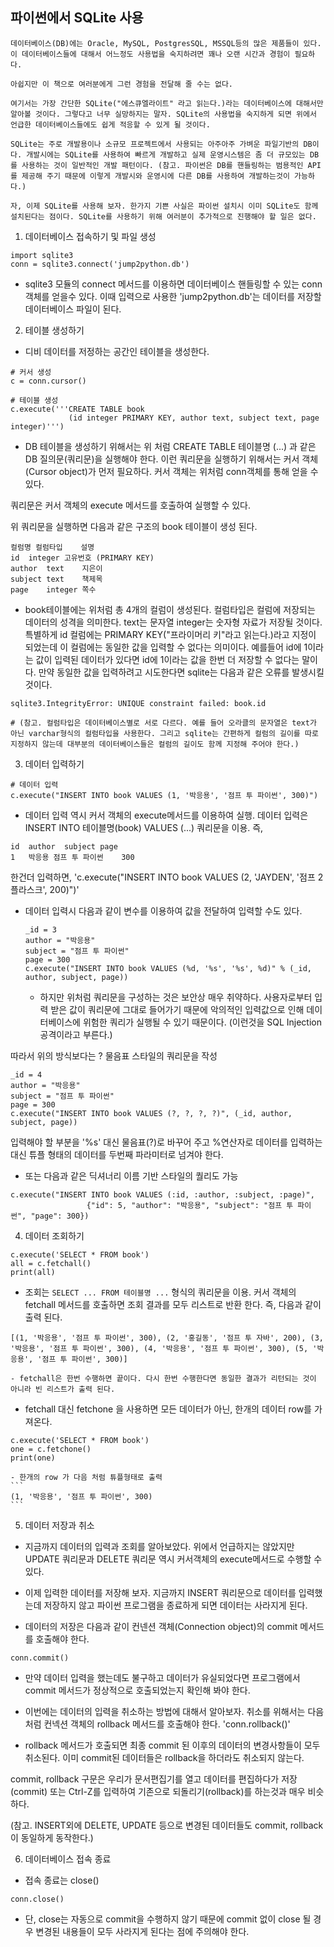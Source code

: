 ## 파이썬에서 SQLite 사용 

```
데이터베이스(DB)에는 Oracle, MySQL, PostgresSQL, MSSQL등의 많은 제품들이 있다. 이 데이터베이스들에 대해서 어느정도 사용법을 숙지하려면 꽤나 오랜 시간과 경험이 필요하다.

아쉽지만 이 책으로 여러분에게 그런 경험을 전달해 줄 수는 없다.

여기서는 가장 간단한 SQLite("에스큐엘라이트" 라고 읽는다.)라는 데이터베이스에 대해서만 알아볼 것이다. 그렇다고 너무 실망하지는 말자. SQLite의 사용법을 숙지하게 되면 위에서 언급한 데이터베이스들에도 쉽게 적응할 수 있게 될 것이다.

SQLite는 주로 개발용이나 소규모 프로젝트에서 사용되는 아주아주 가벼운 파일기반의 DB이다. 개발시에는 SQLite를 사용하여 빠르게 개발하고 실제 운영시스템은 좀 더 규모있는 DB를 사용하는 것이 일반적인 개발 패턴이다. (참고. 파이썬은 DB를 핸들링하는 범용적인 API를 제공해 주기 때문에 이렇게 개발시와 운영시에 다른 DB를 사용하여 개발하는것이 가능하다.)

자, 이제 SQLite를 사용해 보자. 한가지 기쁜 사실은 파이썬 설치시 이미 SQLite도 함께 설치된다는 점이다. SQLite를 사용하기 위해 여러분이 추가적으로 진행해야 할 일은 없다.
```

1. 데이터베이스 접속하기 및 파일 생성
```
import sqlite3
conn = sqlite3.connect('jump2python.db')
```
- sqlite3  모듈의 connect 메서드를 이용하면 데이터베이스 핸들링할 수 있는 conn 객체를 얻을수 있다. 이때 입력으로 사용한 'jump2python.db'는 데이터를 저장할 데이터베이스 파일이 된다.

2. 테이블 생성하기
- 디비 데이터를 저정하는 공간인 테이블을 생성한다.
```
# 커서 생성
c = conn.cursor()

# 테이블 생성
c.execute('''CREATE TABLE book
             (id integer PRIMARY KEY, author text, subject text, page integer)''')
```
- DB 테이블을 생성하기 위해서는 위 처럼 CREATE TABLE 테이블명 (...) 과 같은 DB 질의문(쿼리문)을 실행해야 한다. 이런 쿼리문을 실행하기 위해서는 커서 객체(Cursor object)가 먼저 필요하다. 커서 객체는 위처럼 conn객체를 통해 얻을 수 있다.

쿼리문은 커서 객체의 execute 메서드를 호출하여 실행할 수 있다.

위 쿼리문을 실행하면 다음과 같은 구조의 book 테이블이 생성 된다.
```
컬럼명	컬럼타입	설명
id	integer	고유번호 (PRIMARY KEY)
author	text	지은이
subject	text	책제목
page	integer	쪽수
```
- book테이블에는 위처럼 총 4개의 컬럼이 생성된다. 컬럼타입은 컬럼에 저장되는 데이터의 성격을 의미한다. text는 문자열 integer는 숫자형 자료가 저장될 것이다. 특별하게 id 컬럼에는 PRIMARY KEY("프라이머리 키"라고 읽는다.)라고 지정이 되었는데 이 컬럼에는 동일한 값을 입력할 수 없다는 의미이다. 예를들어 id에 1이라는 값이 입력된 데이터가 있다면 id에 1이라는 값을 한번 더 저장할 수 없다는 말이다. 만약 동일한 값을 입력하려고 시도한다면 sqlite는 다음과 같은 오류를 발생시킬 것이다.
```
sqlite3.IntegrityError: UNIQUE constraint failed: book.id

# (참고. 컬럼타입은 데이터베이스별로 서로 다르다. 예를 들어 오라클의 문자열은 text가 아닌 varchar형식의 컬럼타입을 사용한다. 그리고 sqlite는 간편하게 컬럼의 길이를 따로 지정하지 않는데 대부분의 데이터베이스들은 컬럼의 길이도 함께 지정해 주어야 한다.)
```

3. 데이터 입력하기
```
# 데이터 입력
c.execute("INSERT INTO book VALUES (1, '박응용', '점프 투 파이썬', 300)")
```
- 데이터 입력 역시 커서 객체의 execute메서드를 이용하여 실행. 데이터 입력은 INSERT INTO 테이블명(book) VALUES (...) 쿼리문을 이용.
즉, 
```
id	author	subject	page
1	박응용	점프 투 파이썬	300
```

한건더 입력하면,
'c.execute("INSERT INTO book VALUES (2, 'JAYDEN', '점프 2 플라스크', 200)")'


- 데이터 입력시 다음과 같이 변수를 이용하여 값을 전달하여 입력할 수도 있다.
    ```
    _id = 3
    author = "박응용"
    subject = "점프 투 파이썬"
    page = 300
    c.execute("INSERT INTO book VALUES (%d, '%s', '%s', %d)" % (_id, author, subject, page))

    ```
    - 하지만 위처럼 쿼리문을 구성하는 것은 보안상 매우 취약하다. 사용자로부터 입력 받은 값이 쿼리문에 그대로 들어가기 때문에 악의적인 입력값으로 인해 데이터베이스에 위험한 쿼리가 실행될 수 있기 때문이다. (이런것을 SQL Injection 공격이라고 부른다.)

따라서 위의 방식보다는 ? 물음표 스타일의 쿼리문을 작성
```
_id = 4
author = "박응용"
subject = "점프 투 파이썬"
page = 300
c.execute("INSERT INTO book VALUES (?, ?, ?, ?)", (_id, author, subject, page))
```
입력해야 할 부분을 '%s' 대신 물음표(?)로 바꾸어 주고 %연산자로 데이터를 입력하는 대신 튜플 형태의 데이터를 두번째 파라미터로 넘겨야 한다.

- 또는 다음과 같은 딕셔너리 이름 기반 스타일의 퀄리도 가능
```
c.execute("INSERT INTO book VALUES (:id, :author, :subject, :page)",
                 {"id": 5, "author": "박응용", "subject": "점프 투 파이썬", "page": 300})
```

4. 데이터 조회하기
```
c.execute('SELECT * FROM book')
all = c.fetchall()
print(all)
```
- 조회는 `SELECT ... FROM 테이블명 ...`  형식의 쿼리문을 이용. 커서 객체의 fetchall 메서드를 호출하면 조회 결과를 모두 리스트로 반환 한다.
즉, 다음과 같이 출력 된다.
```
[(1, '박응용', '점프 투 파이썬', 300), (2, '홍길동', '점프 투 자바', 200), (3, '박응용', '점프 투 파이썬', 300), (4, '박응용', '점프 투 파이썬', 300), (5, '박응용', '점프 투 파이썬', 300)]
```
    - fetchall은 한번 수행하면 끝이다. 다시 한번 수행한다면 동일한 결과가 리턴되는 것이 아니라 빈 리스트가 출력 된다.

- fetchall 대신 fetchone 을 사용하면 모든 데이터가 아닌, 한개의 데이터 row를 가져온다.
```
c.execute('SELECT * FROM book')
one = c.fetchone()
print(one)
```
    - 한개의 row 가 다음 처럼 튜플형태로 출력
    ```
    (1, '박응용', '점프 투 파이썬', 300)
    ```

5. 데이터 저장과 취소
- 지금까지 데이터의 입력과 조회를 알아보았다. 위에서 언급하지는 않았지만 UPDATE 쿼리문과 DELETE 쿼리문 역시 커서객체의 execute메서드로 수행할 수 있다.

- 이제 입력한 데이터를 저장해 보자. 지금까지 INSERT 쿼리문으로 데이터를 입력했는데 저장하지 않고 파이썬 프로그램을 종료하게 되면 데이터는 사라지게 된다.

- 데이터의 저장은 다음과 같이 컨넨션 객체(Connection object)의 commit 메서드를 호출해야 한다.
 ```
conn.commit()
```
- 만약 데이터 입력을 했는데도 불구하고 데이터가 유실되었다면 프로그램에서 commit 메서드가 정상적으로 호출되었는지 확인해 봐야 한다.

- 이번에는 데이터의 입력을 취소하는 방법에 대해서 알아보자. 취소를 위해서는 다음처럼 컨넥션 객체의 rollback 메서드를 호출해야 한다.
'conn.rollback()'

- rollback 메서드가 호출되면 최종 commit 된 이후의 데이터의 변경사항들이 모두 취소된다. 이미 commit된 데이터들은 rollback을 하더라도 취소되지 않는다.

commit, rollback 구문은 우리가 문서편집기를 열고 데이터를 편집하다가 저장(commit) 또는 Ctrl-Z를 입력하여 기존으로 되돌리기(rollback)를 하는것과 매우 비슷하다.

(참고. INSERT외에 DELETE, UPDATE 등으로 변경된 데이터들도 commit, rollback이 동일하게 동작한다.)

6. 데이터베이스 접속 종료
- 접속 종료는 close()
```
conn.close()
```
- 단, close는 자동으로 commit을 수행하지 않기 때문에 commit 없이 close 될 경우 변경된 내용들이 모두 사라지게 된다는 점에 주의해야 한다.





